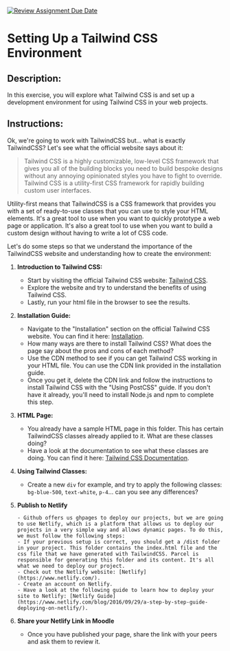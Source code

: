[![Review Assignment Due Date](https://classroom.github.com/assets/deadline-readme-button-24ddc0f5d75046c5622901739e7c5dd533143b0c8e959d652212380cedb1ea36.svg)](https://classroom.github.com/a/xK7DZMeu)
# Setting Up a Tailwind CSS Environment

## Description:

In this exercise, you will explore what Tailwind CSS is and set up a development environment for using Tailwind CSS in your web projects.

## Instructions:

Ok, we're going to work with TailwindCSS but... what is exactly TailwindCSS? Let's see what the official website says about it:

> Tailwind CSS is a highly customizable, low-level CSS framework that gives you all of the building blocks you need to build bespoke designs without any annoying opinionated styles you have to fight to override. Tailwind CSS is a utility-first CSS framework for rapidly building custom user interfaces.

Utility-first means that TailwindCSS is a CSS framework that provides you with a set of ready-to-use classes that you can use to style your HTML elements. It's a great tool to use when you want to quickly prototype a web page or application. It's also a great tool to use when you want to build a custom design without having to write a lot of CSS code.

Let's do some steps so that we understand the importance of the TailwindCSS website and understanding how to create the environment:

1.  **Introduction to Tailwind CSS:**

    - Start by visiting the official Tailwind CSS website: [Tailwind CSS](https://tailwindcss.com/).
    - Explore the website and try to understand the benefits of using Tailwind CSS.
    - Lastly, run your html file in the browser to see the results.

2.  **Installation Guide:**

    - Navigate to the "Installation" section on the official Tailwind CSS website. You can find it here: [Installation](https://tailwindcss.com/docs/installation).
    - How many ways are there to install Tailwind CSS? What does the page say about the pros and cons of each method?
    - Use the CDN method to see if you can get Tailwind CSS working in your HTML file. You can use the CDN link provided in the installation guide.
    - Once you get it, delete the CDN link and follow the instructions to install Tailwind CSS with the "Using PostCSS" guide. If you don't have it already, you'll need to install Node.js and npm to complete this step.

3.  **HTML Page:**

    - You already have a sample HTML page in this folder. This has certain TailwindCSS classes already applied to it. What are these classes doing?
    - Have a look at the documentation to see what these classes are doing. You can find it here: [Tailwind CSS Documentation](https://tailwindcss.com/docs).

4.  **Using Tailwind Classes:**

    - Create a new `div` for example, and try to apply the following classes: `bg-blue-500`, `text-white`, `p-4`... can you see any differences?

5.  **Publish to Netlify**

        - Github offers us ghpages to deploy our projects, but we are going to use Netlify, which is a platform that allows us to deploy our projects in a very simple way and allows dynamic pages. To do this, we must follow the following steps:
        - If your previous setup is correct, you should get a /dist folder in your project. This folder contains the index.html file and the css file that we have generated with TailwindCSS. Parcel is responsible for generating this folder and its content. It's all what we need to deploy our project.
        - Check out the Netlify website: [Netlify](https://www.netlify.com/).
        - Create an account on Netlify.
        - Have a look at the following guide to learn how to deploy your site to Netlify: [Netlify Guide](https://www.netlify.com/blog/2016/09/29/a-step-by-step-guide-deploying-on-netlify/).

6.  **Share your Netlify Link in Moodle**

    - Once you have published your page, share the link with your peers and ask them to review it.
